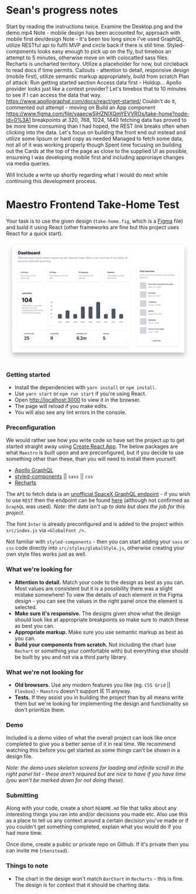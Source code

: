# Sean's progress notes
Start by reading the instructions twice.
Examine the Desktop.png and the demo.mp4
Note - mobile design has been accounted for, approach with mobile first dev/design
Note - It's been too long since I've used GraphQL, utilize RESTful api to fulfil MVP and circle back if there is still time. Styled-components looks easy enough to pick up on the fly, but timebox an attempt to 5 minutes, otherwise move on with colocatted sass files. Recharts is uncharted territory. Utilize a placeholder for now, but circleback to read docs if time permits.
Callouts - attention to detail, responsive design (mobile first), utilize semantic markup appropriately, build from scratch
Plan of attack:
Run getting started section
Access data first - Holdup... Apollo provider looks just like a context provider? Let's timebox that to 10 minutes to see if I can access the data that way. https://www.apollographql.com/docs/react/get-started/
Couldn't do it, commented out attempt - moving on
Build an App component
https://www.figma.com/file/vaaecwSjHZNIXQmYEVVROs/take-home?node-id=0%3A1
breakpoints at 320, 768, 1024, 1440
fetching data has proved to be more time consuming than I had hoped, the REST link breaks often when clicking into the data. Let's focus on building the front end out instead and utilize some lipsum or hard copy as needed
Managed to fetch some data, not all of it was working properly though
Spent time focusing on building out the Cards at the top of the page as close to the supplied UI as possible, ensureing I was developing mobile first and including approriaye changes via media queries.

Will Include a write up shortly regarding what I would do next while continuing this development process.


# Maestro Frontend Take-Home Test

Your task is to use the given design (`take-home.fig`, which is a [Figma](https://www.figma.com/) file) and build it using React (other frameworks are fine but this project uses React for a quick start).

![](desktop.png)

### Getting started

- Install the dependencies with `yarn install` or `npm install`.
- Use `yarn start` or `npm run start` if you're using React.
- Open [http://localhost:3000](http://localhost:3000) to view it in the browser.
- The page will reload if you make edits.<br />
- You will also see any lint errors in the console.

### Preconfiguration

We would rather see how you write code so have set the project up to get started straight away using [Create React App](https://github.com/facebook/create-react-app). The below packages are what `Maestro` is built upon and are preconfigured, but if you decide to use something other than these, than you will need to install them yourself.

- [Apollo GraphQL](https://www.apollographql.com)
- [styled-components](https://styled-components.com) || `sass` || `css`
- [Recharts](https://recharts.org)

The `API` to fetch data is an [unofficial SpaceX GraphQL endpoint](https://api.spacex.land) - if you wish to use `REST` then the endpoint can be found [here](https://api.spacex.land/rest/) (although not confirmed as `GraphQL` was used). _Note: the data isn't up to date but does the job for this project_.

The font `Inter` is already preconfigured and is added to the project within `src/index.js` via `<GlobalFont />`.

Not familiar with `styled-components` - then you can start adding your `sass` or `css` code directly into `src/styles/globalStyle.js`, otherwise creating your own style files works just as well.

### What we're looking for

- **Attention to detail.** Match your code to the design as best as you can. Most values are consistent but it is a possibility there was a slight mistake somewhere! To view the details of each element in the Figma design - you can see the values in the right panel once the element is selected.
- **Make sure it's responsive.** The designs given show what the design should look like at appropriate breakpoints so make sure to match these as best you can.
- **Appropriate markup.** Make sure you use semantic markup as best as you can.
- **Build your components from scratch.** Not including the chart (use `Rechart` or something your comfortable with) but everything else should be built by you and not via a third party library.

### What we're not looking for

- **Old browsers.** Use any modern features you like (eg. `CSS Grid` || `Flexbox`) - `Maestro` doesn't support IE 11 anyway.
- **Tests.** If they assist you in building the project than by all means write them but we're looking for implementing the design and functionality so don't prioritize them.

### Demo

Included is a demo video of what the overall project can look like once completed to give you a better sense of it in real time. We recommend watching this before you get started as some things can't be shown in a design file.

_Note: the demo uses skeleton screens for loading and infinite scroll in the right panel list - these aren't required but are nice to have if you have time (you won't be marked down for not doing these)._

### Submitting

Along with your code, create a short `README.md` file that talks about any interesting things you ran into and/or decisions you made etc. Also use this as a place to tell us any context around a certain decision you've made or if you couldn't get something completed, explain what you would do if you had more time.

Once done, create a public or private repo on Github. If it's private then you can invite me (`rbenstead`).

### Things to note

- The chart in the design won't match `BarChart` in `Recharts` - this is fine. The design is for context that it should be charting data.
